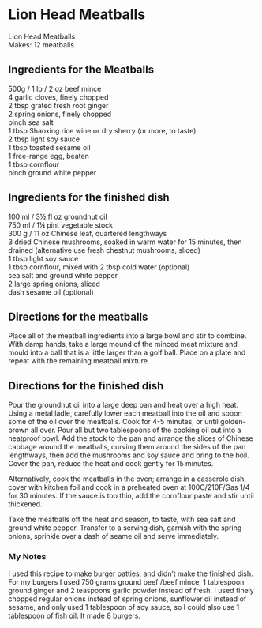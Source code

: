 # Lion Head Meatballs

Lion Head Meatballs  
Makes: 12 meatballs

## Ingredients for the Meatballs
500g / 1 lb / 2 oz beef mince  
4 garlic cloves, finely chopped  
2 tbsp grated fresh root ginger  
2 spring onions, finely chopped  
pinch sea salt  
1 tbsp Shaoxing rice wine or dry sherry (or more, to taste)  
2 tbsp light soy sauce  
1 tbsp toasted sesame oil  
1 free-range egg, beaten  
1 tbsp cornflour  
pinch ground white pepper

## Ingredients for the finished dish
100 ml / 3½ fl oz groundnut oil  
750 ml / 1¼ pint vegetable stock  
300 g / 11 oz Chinese leaf, quartered lengthways  
3 dried Chinese mushrooms, soaked in warm water for 15 minutes, then drained (alternative use fresh chestnut mushrooms, sliced)  
1 tbsp light soy sauce  
1 tbsp cornflour, mixed with 2 tbsp cold water (optional)  
sea salt and ground white pepper  
2 large spring onions, sliced  
dash sesame oil (optional)

## Directions for the meatballs
Place all of the meatball ingredients into a large bowl and stir to combine. With damp hands, take a large mound of the minced meat mixture and mould into a ball that is a little larger than a golf ball. Place on a plate and repeat with the remaining meatball mixture.

## Directions for the finished dish
Pour the groundnut oil into a large deep pan and heat over a high heat. Using a metal ladle, carefully lower each meatball into the oil and spoon some of the oil over the meatballs. Cook for 4-5 minutes, or until golden-brown all over. Pour all but two tablespoons of the cooking oil out into a heatproof bowl. Add the stock to the pan and arrange the slices of Chinese cabbage around the meatballs, curving them around the sides of the pan lengthways, then add the mushrooms and soy sauce and bring to the boil. Cover the pan, reduce the heat and cook gently for 15 minutes.

Alternatively, cook the meatballs in the oven; arrange in a casserole dish, cover with kitchen foil and cook in a preheated oven at 100C/210F/Gas 1/4 for 30 minutes. If the sauce is too thin, add the cornflour paste and stir until thickened.

Take the meatballs off the heat and season, to taste, with sea salt and ground white pepper. Transfer to a serving dish, garnish with the spring onions, sprinkle over a dash of seame oil and serve immediately.

### My Notes
I used this recipe to make burger patties, and didn’t make the finished dish. For my burgers I used 750 grams ground beef /beef mince, 1 tablespoon ground ginger and 2 teaspoons garlic powder instead of fresh. I used finely chopped regular onions instead of spring onions, sunflower oil instead of sesame, and only used 1 tablespoon of soy sauce, so I could also use 1 tablespoon of fish oil. It made 8 burgers.